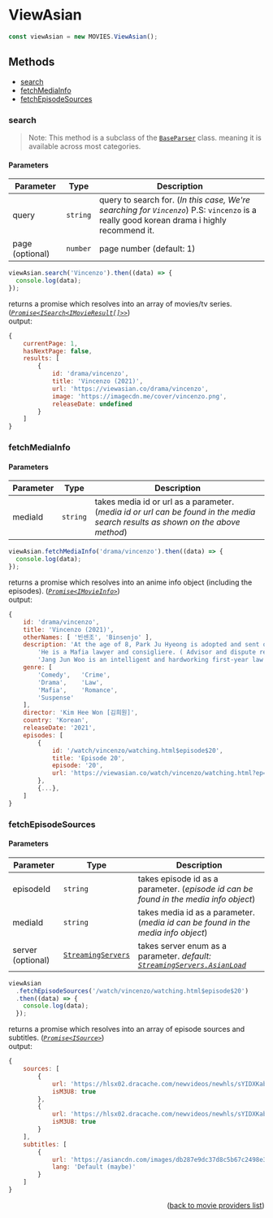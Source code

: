 <h1>ViewAsian</h1>

```ts
const viewAsian = new MOVIES.ViewAsian();
```

<h2>Methods</h2>

- [search](#search)
- [fetchMediaInfo](#fetchmediainfo)
- [fetchEpisodeSources](#fetchepisodesources)

### search

> Note: This method is a subclass of the [`BaseParser`](https://github.com/consumet/extensions/blob/master/src/models/base-parser.ts) class. meaning it is available across most categories.

<h4>Parameters</h4>

| Parameter       | Type     | Description                                                                                                                                |
| --------------- | -------- | ------------------------------------------------------------------------------------------------------------------------------------------ |
| query           | `string` | query to search for. (_In this case, We're searching for `Vincenzo`_) P.S: `vincenzo` is a really good korean drama i highly recommend it. |
| page (optional) | `number` | page number (default: 1)                                                                                                                   |

```ts
viewAsian.search('Vincenzo').then((data) => {
  console.log(data);
});
```

returns a promise which resolves into an array of movies/tv series. (_[`Promise<ISearch<IMovieResult[]>>`](https://github.com/consumet/extensions/blob/master/src/models/types.ts#L233-L241)_)\
output:

```js
{
    currentPage: 1,
    hasNextPage: false,
    results: [
        {
            id: 'drama/vincenzo',
            title: 'Vincenzo (2021)',
            url: 'https://viewasian.co/drama/vincenzo',
            image: 'https://imagecdn.me/cover/vincenzo.png',
            releaseDate: undefined
        }
    ]
}
```

### fetchMediaInfo

<h4>Parameters</h4>

| Parameter | Type     | Description                                                                                                                     |
| --------- | -------- | ------------------------------------------------------------------------------------------------------------------------------- |
| mediaId   | `string` | takes media id or url as a parameter. (_media id or url can be found in the media search results as shown on the above method_) |

```ts
viewAsian.fetchMediaInfo('drama/vincenzo').then((data) => {
  console.log(data);
});
```

returns a promise which resolves into an anime info object (including the episodes). (_[`Promise<IMovieInfo>`](https://github.com/consumet/extensions/blob/master/src/models/types.ts#L243-L254)_)\
output:

```js
{
    id: 'drama/vincenzo',
    title: 'Vincenzo (2021)',
    otherNames: [ '빈센조', 'Binsenjo' ],
    description: 'At the age of 8, Park Ju Hyeong is adopted and sent off to Italy.  Now an adult, he is known as Vincenzo Casano.\n' +
        'He is a Mafia lawyer and consigliere. ( Advisor and dispute reconciliation expert.) Warring factions within the Mafia force him to flee to South Korea. There he falls in love with Hong Cha Young. a lawyer who will do anything to win a case. Vincenzo manages to achieve some social justice there, and in his own way.\n' +
        'Jang Jun Woo is an intelligent and hardworking first-year law intern at the firm, who is polite and sincere. Despite his boyish charm and good looks, Jun Woo can come a cross as awkward and naive. Prone to making mistakes, he is often trouble at work.',
    genre: [
        'Comedy',   'Crime',
        'Drama',    'Law',
        'Mafia',    'Romance',
        'Suspense'
    ],
    director: 'Kim Hee Won [김희원]',
    country: 'Korean',
    releaseDate: '2021',
    episodes: [
        {
            id: '/watch/vincenzo/watching.html$episode$20',
            title: 'Episode 20',
            episode: '20',
            url: 'https://viewasian.co/watch/vincenzo/watching.html?ep=20'
        },
        {...},
    ]
}
```

### fetchEpisodeSources

<h4>Parameters</h4>

| Parameter         | Type                                                                                                 | Description                                                                                                                                                   |
| ----------------- | ---------------------------------------------------------------------------------------------------- | ------------------------------------------------------------------------------------------------------------------------------------------------------------- |
| episodeId         | `string`                                                                                             | takes episode id as a parameter. (_episode id can be found in the media info object_)                                                                         |
| mediaId           | `string`                                                                                             | takes media id as a parameter. (_media id can be found in the media info object_)                                                                             |
| server (optional) | [`StreamingServers`](https://github.com/consumet/extensions/blob/master/src/models/types.ts#L76-L82) | takes server enum as a parameter. _default: [`StreamingServers.AsianLoad`](https://github.com/consumet/extensions/blob/master/src/models/types.ts#L139-L152)_ |

```ts
viewAsian
  .fetchEpisodeSources('/watch/vincenzo/watching.html$episode$20')
  .then((data) => {
    console.log(data);
  });
```

returns a promise which resolves into an array of episode sources and subtitles. (_[`Promise<ISource>`](https://github.com/consumet/extensions/blob/master/src/models/types.ts#L295-L300)_)\
output:

```js
{
    sources: [
        {
            url: 'https://hlsx02.dracache.com/newvideos/newhls/sYIDXKabb521QT8JdzkPpg/1668712072/248711_194.35.232.200/db287e9dc37d8c5b67c2498e3ef07c5a/ep.20.v0.1657641277.m3u8',
            isM3U8: true
        },
        {
            url: 'https://hlsx02.dracache.com/newvideos/newhls/sYIDXKabb521QT8JdzkPpg/1668712072/248711_194.35.232.200/db287e9dc37d8c5b67c2498e3ef07c5a/ep.20.v0.1657641277.m3u8',
            isM3U8: true
        }
    ],
    subtitles: [
        {
            url: 'https://asiancdn.com/images/db287e9dc37d8c5b67c2498e3ef07c5a/20.vtt',
            lang: 'Default (maybe)'
        }
    ]
}
```

<p align="end">(<a href="https://github.com/consumet/extensions/blob/master/docs/guides/movies.md#">back to movie providers list</a>)</p>
